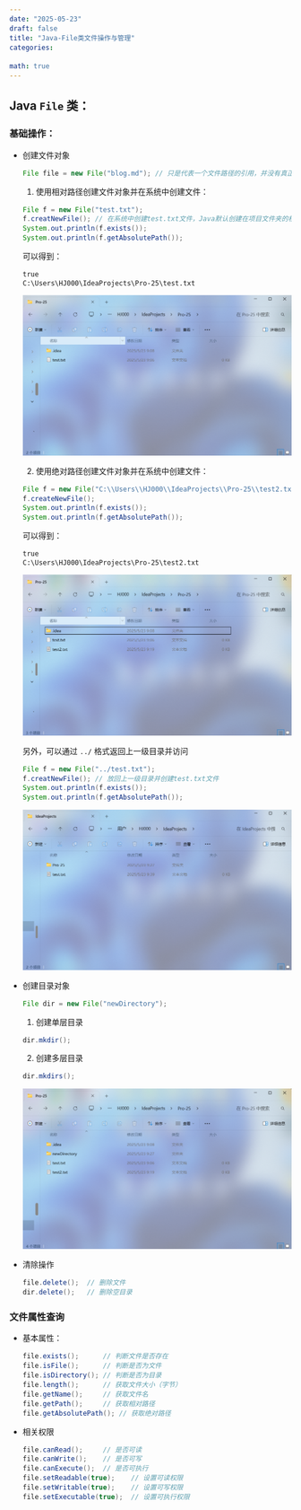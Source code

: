 ```yaml
---
date: "2025-05-23"
draft: false
title: "Java-File类文件操作与管理"
categories: 

math: true
---
```



## Java `File` 类：

### 基础操作：
- 创建文件对象
  ```java
  File file = new File("blog.md"); // 只是代表一个文件路径的引用，并没有真正在系统中创建这个文件
  ```
  1. 使用相对路径创建文件对象并在系统中创建文件：
    ```java
    File f = new File("test.txt");
    f.creatNewFile(); // 在系统中创建test.txt文件，Java默认创建在项目文件夹的根目录
    System.out.println(f.exists());
    System.out.println(f.getAbsolutePath());
    ```
    可以得到：
    ```
    true
    C:\Users\HJ000\IdeaProjects\Pro-25\test.txt
    ```
    ![](https://raw.githubusercontent.com/Ferdinandhu000/my_blog_img/master/20250523091524.png)

  2. 使用绝对路径创建文件对象并在系统中创建文件：
    ```java
    File f = new File("C:\\Users\\HJ000\\IdeaProjects\\Pro-25\\test2.txt");
    f.createNewFile();
    System.out.println(f.exists());
    System.out.println(f.getAbsolutePath());
    ```
    可以得到：
    ```
    true
    C:\Users\HJ000\IdeaProjects\Pro-25\test2.txt
    ```
    ![](https://raw.githubusercontent.com/Ferdinandhu000/my_blog_img/master/20250523092414.png)
  
    另外，可以通过 `../` 格式返回上一级目录并访问
    ```java
    File f = new File("../test.txt");
    f.creatNewFile(); // 放回上一级目录并创建test.txt文件
    System.out.println(f.exists());
    System.out.println(f.getAbsolutePath());
    ```
    ![](https://raw.githubusercontent.com/Ferdinandhu000/my_blog_img/master/20250523094219.png)

- 创建目录对象
  ```java
  File dir = new File("newDirectory");
  ```
  1. 创建单层目录
    ```java
    dir.mkdir();
    ```
  2. 创建多层目录
    ```java
    dir.mkdirs();
    ```
    ![](https://raw.githubusercontent.com/Ferdinandhu000/my_blog_img/master/20250523092807.png)
  
- 清除操作
  ```java
  file.delete();  // 删除文件
  dir.delete();   // 删除空目录
  ```

### 文件属性查询
- 基本属性：
  ```java
  file.exists();      // 判断文件是否存在
  file.isFile();      // 判断是否为文件
  file.isDirectory(); // 判断是否为目录
  file.length();      // 获取文件大小（字节）
  file.getName();     // 获取文件名
  file.getPath();     // 获取相对路径
  file.getAbsolutePath(); // 获取绝对路径
  ```
- 相关权限
  ```java
  file.canRead();     // 是否可读
  file.canWrite();    // 是否可写
  file.canExecute();  // 是否可执行
  file.setReadable(true);    // 设置可读权限
  file.setWritable(true);    // 设置可写权限
  file.setExecutable(true);  // 设置可执行权限
  ```